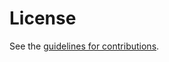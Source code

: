 # License

See the
[guidelines for contributions](https://github.com/DavidSchinazi/draft-schinazi-masque-connect-ip-dns/blob/main/CONTRIBUTING.md).
